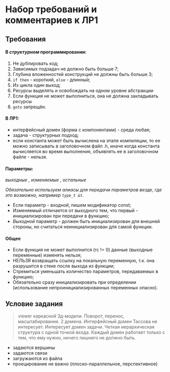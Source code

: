 # Набор требований и комментариев к ЛР1


## Требования

#### В *структурном* программировании:
1. Не дублировать код;
2. Зависимых подзадач не должно быть больше 7;
3. Глубина вложенностей конструкций не должны быть больше 3;
4. `if then` - короткий, `else` - длинный;
5. Из цикла один выход;
6. Ресурсы выделять и освобождать на одном уровне абстракции
7. Если функция не может выполниться, она не должна закладывать ресурсы
8. `goto` запрещён.

#### В ЛР1:
- интерфейсный домен (форма с компонентами) - среда любая;
- задача - структурных подход;
- если константа может быть вычислена на этапе компиляции, то ее можно записывать в заголовочном файл .h, иначе когда константа вычисляется во время выполнения, объявлять ее в заголовочном файле - нельзя.

#### Параметры:
_выходные , изменяемые , остальные_

*Обязательно используем алиасы для передачи параметров везде, где это возможно, например `type_t &t`.*

- Если параметр - *входной*, пишем модификатор const;
- Изменяемый отличается от выходного тем, что первый - инициализирован при передачи в функцию;
- *Выходной* параметр - должен быть инициализирован для внешней стороны, но считаться неинициализирован для самой функции.
 
#### Общее
- Если функция не может выполнится (rc != 0) данные (выходные переменные) изменять нельзя;
- НЕЛЬЗЯ возвращать ссылку на локальную переменную, т.к. она разрушится в стеке после выхода из функции;
- Стремиться уменьшать количество параметров, передаваемых в функцию;
- Обязательно сразу инициализировать при определении (использование непроинициализированных переменных опасно).

## Условие задания
> viewer каркасной 3д-модели.
> Поворот, перенос, масштабирование. 2 домена.
> Интерфейсный домен Тассова не интересует.
> Интересует домен задачи. Четкая иерархическая структура с одной точкой входа.
> Каждый домен работает только с тем, что ему нужно, ничего лишнего не должно быть.

- задаются вершины
- задаются связи
- загружаются из файла
- проецирование не важно (плоско-параллельное, перспективное)

